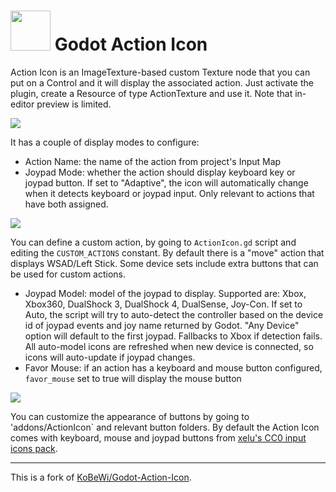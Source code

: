 # <img src="Media/Icon.png" width="64" height="64"> Godot Action Icon

Action Icon is an ImageTexture-based custom Texture node that you can put on a Control and it will display the associated action. Just activate the plugin, create a Resource of type ActionTexture and use it. Note that in-editor preview is limited.

![](Media/Screenshot1.png)

It has a couple of display modes to configure:

- Action Name: the name of the action from project's Input Map
- Joypad Mode: whether the action should display keyboard key or joypad button. If set to "Adaptive", the icon will automatically change when it detects keyboard or joypad input. Only relevant to actions that have both assigned.

![](ReadmeActions.gif)

You can define a custom action, by going to `ActionIcon.gd` script and editing the `CUSTOM_ACTIONS` constant. By default there is a "move" action that displays WSAD/Left Stick. Some device sets include extra buttons that can be used for custom actions.

- Joypad Model: model of the joypad to display. Supported are: Xbox, Xbox360, DualShock 3, DualShock 4, DualSense, Joy-Con. If set to Auto, the script will try to auto-detect the controller based on the device id of joypad events and joy name returned by Godot. "Any Device" option will default to the first joypad. Fallbacks to Xbox if detection fails. All auto-model icons are refreshed when new device is connected, so icons will auto-update if joypad changes.
- Favor Mouse: if an action has a keyboard and mouse button configured, `favor_mouse` set to true will display the mouse button

![](ReadmeSize.gif)

You can customize the appearance of buttons by going to 'addons/ActionIcon` and relevant button folders. By default the Action Icon comes with keyboard, mouse and joypad buttons from [xelu's CC0 input icons pack](https://opengameart.org/content/free-keyboard-and-controllers-prompts-pack).

___
This is a fork of [KoBeWi/Godot-Action-Icon](https://github.com/KoBeWi/Godot-Action-Icon).